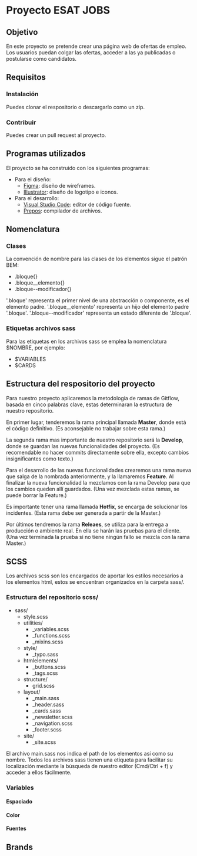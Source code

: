 # **Proyecto ESAT JOBS**

## **Objetivo**

En este proyecto se pretende crear una página web de ofertas de empleo. Los usuarios puedan colgar las ofertas, acceder a las ya publicadas o postularse como candidatos.

## **Requisitos**
### **Instalación**
Puedes clonar el respositorio o descargarlo como un zip.
### **Contribuir**
Puedes crear un pull request al proyecto.

## **Programas utilizados**
El proyecto se ha construido con los siguientes programas:
- Para el diseño: 
  - <a href="https://www.figma.com/">Figma</a>: diseño de wireframes.
  - <a href="https://www.adobe.com/products/illustrator.html">Illustrator</a>: diseño de logotipo e iconos.
- Para el desarrollo: 
  - <a href="https://code.visualstudio.com/">Visual Studio Code</a>: editor de código fuente.
  - <a href="https://prepros.io/">Prepos</a>: compilador de archivos.

## **Nomenclatura**

### **Clases**

La convención de nombre para las clases de los elementos sigue el patrón BEM:

- .bloque{}
- .bloque__elemento{}
- .bloque--modificador{}

'.bloque' representa el primer nivel de una abstracción o componente, es el elemento padre.
'.bloque__elemento' representa un hijo del elemento padre '.bloque'.
'.bloque--modificador' representa un estado diferente de '.bloque'.

<!-- Ejemplo sacado del proyecto -->

### **Etiquetas archivos sass**

Para las etiquetas en los archivos sass se emplea la nomenclatura $NOMBRE, por ejemplo:

- $VARIABLES
- $CARDS

## **Estructura del respositorio del proyecto**
Para nuestro proyecto aplicaremos la metodología de ramas de Gitflow, basada en cinco palabras clave, estas determinaran la estructura de nuestro repositorio.

En primer lugar, tenderemos la rama principal llamada **Master**, donde está el código definitivo. (Es aconsejable no trabajar sobre esta rama.)

La segunda rama mas importante de nuestro repositorio será la **Develop**, donde se guardan las nuevas funcionalidades del proyecto. (Es recomendable no hacer commits directamente sobre ella, excepto cambios insignificantes como texto.)

Para el desarrollo de las nuevas funcionalidades crearemos una rama nueva que salga de la nombrada anteriormente, y la llamaremos **Feature**. Al finalizar la nueva funcionalidad la mezclamos con la rama Develop para que los cambios queden allí guardados. (Una vez mezclada estas ramas, se puede borrar la Feature.)

Es importante tener una rama llamada **Hotfix**, se encarga de solucionar los incidentes. (Esta rama debe ser generada a partir de la Master.)

Por últimos tendremos la rama **Releaes**, se utiliza para la entrega a producción o ambiente real. En ella se harán las pruebas para el cliente. (Una vez terminada la prueba si no tiene ningún fallo se mezcla con la rama Master.)

## **SCSS**

Los archivos scss son los encargados de aportar los estilos necesarios a los elementos html, estos se encuentran organizados en la carpeta sass/.

### **Estructura del repositorio scss/**

<!-- Pendiente de revisión -->

- sass/
  - style.scss
  - utilities/
    - _variables.scss
    - _functions.scss
    - _mixins.scss
  - style/
    - _typo.sass
  - htmlelements/
    - _buttons.scss
    - _tags.scss
  - structure/
    - grid.scss
  - layout/
    - _main.sass
    - _header.sass
    - _cards.sass
    - _newsletter.scss
    - _navigation.scss
    - _footer.scss
  - site/
    - _site.scss

El archivo main.sass nos indica el path de los elementos así como su nombre. Todos los archivos sass tienen una etiqueta para facilitar su localización mediante la búsqueda de nuestro editor (Cmd/Ctrl + f) y acceder a ellos fácilmente.


### **Variables**

#### **Espaciado**

#### **Color**

#### **Fuentes**

## **Brands**
